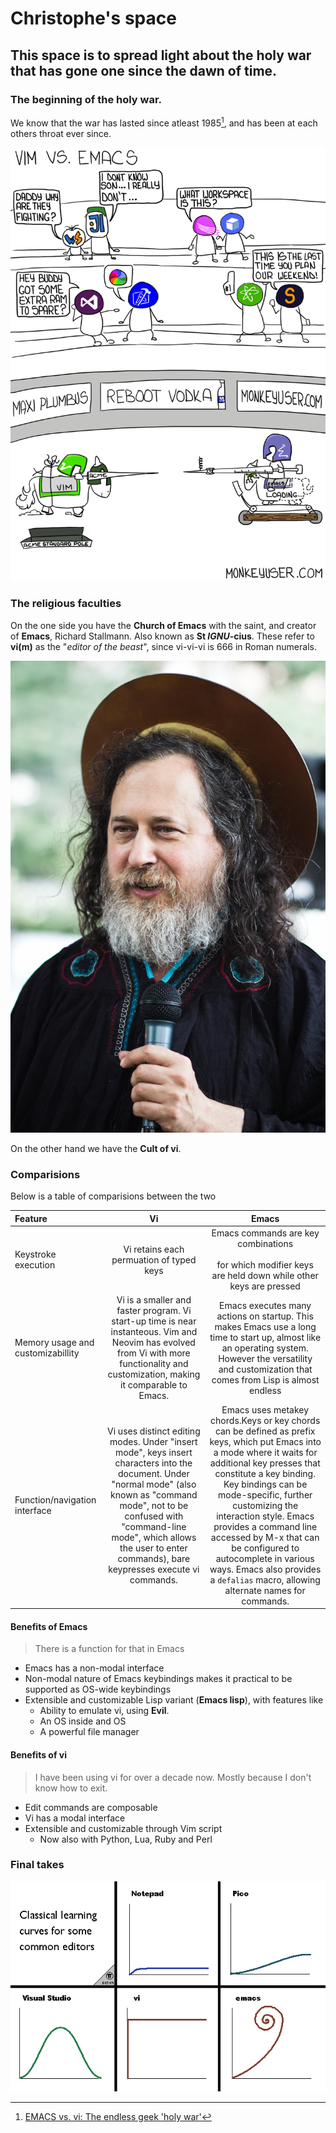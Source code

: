 # Christophe's space

## This space is to spread light about the holy war that has gone one since the dawn of time.

### The beginning of the holy war.

We know that the war has lasted since atleast 1985[^1], and has been at each others throat ever since.

[^1]: [EMACS vs. vi: The endless geek 'holy war'](https://web.archive.org/web/20161130184702/https://www.linux.com/news/emacs-vs-vi-endless-geek-holy-war)

![Emacs](images/26-vim-vs-emacs.png)
### The religious faculties

On the one side you have the **Church of Emacs** with the saint, and creator of **Emacs**, Richard Stallmann. Also known as **St *IGNU*-cius**. These refer to **vi(m)** as the "*editor of the beast*", since vi-vi-vi is 666 in Roman numerals. 

![Richard Stallmann depicted as St](images/Richard_Stallman_-_Preliminares_2013.jpg)

On the other hand we have the **Cult of vi**.

### Comparisions

Below is a table of comparisions between the two

|Feature| Vi | Emacs |
|:-----| :---: | :----:|
|Keystroke execution| Vi retains each permuation of typed keys | Emacs commands are key combinations <br><br>for which modifier keys are held down while other keys are pressed|
|Memory usage and customizabillity| Vi is a smaller and faster program. Vi start-up time is near instanteous. Vim and Neovim has evolved from Vi with more functionality and customization, making it comparable to Emacs.|Emacs executes many actions on startup. This makes Emacs use a long time to start up, almost like an operating system. However the versatility and customization that comes from Lisp is almost endless|
|Function/navigation interface| Vi uses distinct editing modes. Under "insert mode", keys insert characters into the document. Under "normal mode" (also known as "command mode", not to be confused with "command-line mode", which allows the user to enter commands), bare keypresses execute vi commands. | Emacs uses metakey chords.Keys or key chords can be defined as prefix keys, which put Emacs into a mode where it waits for additional key presses that constitute a key binding. Key bindings can be mode-specific, further customizing the interaction style. Emacs provides a command line accessed by M-x that can be configured to autocomplete in various ways. Emacs also provides a `defalias` macro, allowing alternate names for commands. |

#### Benefits of Emacs

> There is a function for that in Emacs

* Emacs has a non-modal interface
* Non-modal nature of Emacs keybindings makes it practical to be supported as OS-wide keybindings
* Extensible and customizable Lisp variant (**Emacs lisp**), with features like
  * Ability to emulate vi, using **Evil**.
  * An OS inside and OS
  * A powerful file manager

#### Benefits of vi 

> I have been using vi for over a decade now. Mostly because I don't know how to exit.

* Edit commands are composable
* Vi has a modal interface
* Extensible and customizable through Vim script
  * Now also with Python, Lua, Ruby and Perl

### Final takes

![Learning curve](images/learning_curve.png)

